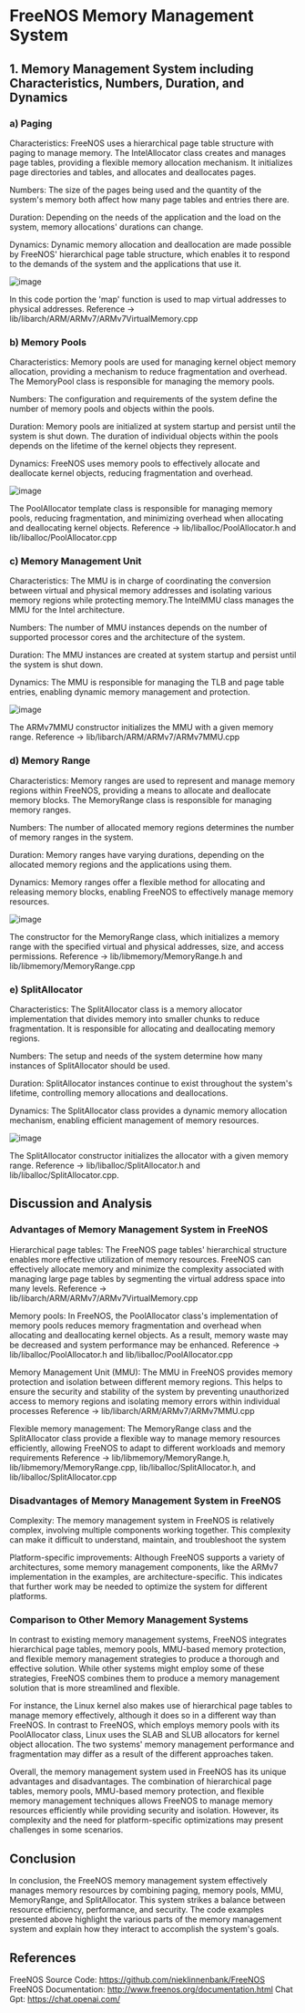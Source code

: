 # FreeNOS Memory Management System


## 1. Memory Management System including Characteristics, Numbers, Duration, and Dynamics

### a) Paging

Characteristics: FreeNOS uses a hierarchical page table structure with paging to manage memory. The IntelAllocator class creates and manages page tables, providing a flexible memory allocation mechanism. It initializes page directories and tables, and allocates and deallocates pages.

Numbers: The size of the pages being used and the quantity of the system's memory both affect how many page tables and entries there are.

Duration: Depending on the needs of the application and the load on the system, memory allocations' durations can change.

Dynamics: Dynamic memory allocation and deallocation are made possible by FreeNOS' hierarchical page table structure, which enables it to respond to the demands of the system and the applications that use it.

![image](https://user-images.githubusercontent.com/89661528/236602409-8a56d72c-bab4-401a-92ff-5929bf77fc43.png)

In this code portion the 'map' function is used to map virtual addresses to physical addresses. Reference -> lib/libarch/ARM/ARMv7/ARMv7VirtualMemory.cpp

### b) Memory Pools

Characteristics: Memory pools are used for managing kernel object memory allocation, providing a mechanism to reduce fragmentation and overhead. The MemoryPool class is responsible for managing the memory pools.

Numbers: The configuration and requirements of the system define the number of memory pools and objects within the pools.

Duration: Memory pools are initialized at system startup and persist until the system is shut down. The duration of individual objects within the pools depends on the lifetime of the kernel objects they represent.

Dynamics: FreeNOS uses memory pools to effectively allocate and deallocate kernel objects, reducing fragmentation and overhead.

![image](https://user-images.githubusercontent.com/89661528/236602850-dc46521e-d762-4583-b979-27b4da9d1849.png)

The PoolAllocator template class is responsible for managing memory pools, reducing fragmentation, and minimizing overhead when allocating and deallocating kernel objects. Reference -> lib/liballoc/PoolAllocator.h and lib/liballoc/PoolAllocator.cpp


### c) Memory Management Unit

Characteristics: The MMU is in charge of coordinating the conversion between virtual and physical memory addresses and isolating various memory regions while protecting memory.The IntelMMU class manages the MMU for the Intel architecture.

Numbers: The number of MMU instances depends on the number of supported processor cores and the architecture of the system.

Duration: The MMU instances are created at system startup and persist until the system is shut down.

Dynamics: The MMU is responsible for managing the TLB and page table entries, enabling dynamic memory management and protection.

![image](https://user-images.githubusercontent.com/89661528/236602989-f9f7b42c-a7c8-4cb7-833e-9d35e4c874f4.png)

The ARMv7MMU constructor initializes the MMU with a given memory range. Reference -> lib/libarch/ARM/ARMv7/ARMv7MMU.cpp

### d) Memory Range

Characteristics: Memory ranges are used to represent and manage memory regions within FreeNOS, providing a means to allocate and deallocate memory blocks. The MemoryRange class is responsible for managing memory ranges.

Numbers: The number of allocated memory regions determines the number of memory ranges in the system.

Duration: Memory ranges have varying durations, depending on the allocated memory regions and the applications using them.

Dynamics: Memory ranges offer a flexible method for allocating and releasing memory blocks, enabling FreeNOS to effectively manage memory resources.

![image](https://user-images.githubusercontent.com/89661528/236603123-4b1c1a1e-7bc0-434b-a77f-633d1b31797a.png)

The constructor for the MemoryRange class, which initializes a memory range with the specified virtual and physical addresses, size, and access permissions. Reference -> lib/libmemory/MemoryRange.h and lib/libmemory/MemoryRange.cpp

### e) SplitAllocator 

Characteristics: The SplitAllocator class is a memory allocator implementation that divides memory into smaller chunks to reduce fragmentation. It is responsible for allocating and deallocating memory regions.

Numbers: The setup and needs of the system determine how many instances of SplitAllocator should be used.

Duration: SplitAllocator instances continue to exist throughout the system's lifetime, controlling memory allocations and deallocations.

Dynamics: The SplitAllocator class provides a dynamic memory allocation mechanism, enabling efficient management of memory resources.

![image](https://user-images.githubusercontent.com/89661528/236603210-e2426d8a-2f19-4807-980a-f956a65768a4.png)

The SplitAllocator constructor initializes the allocator with a given memory range. Reference -> lib/liballoc/SplitAllocator.h and lib/liballoc/SplitAllocator.cpp.



## Discussion and Analysis

### Advantages of Memory Management System in FreeNOS

Hierarchical page tables: The FreeNOS page tables' hierarchical structure enables more effective utilization of memory resources. FreeNOS can effectively allocate memory and minimize the complexity associated with managing large page tables by segmenting the virtual address space into many levels. Reference -> lib/libarch/ARM/ARMv7/ARMv7VirtualMemory.cpp

Memory pools: In FreeNOS, the PoolAllocator class's implementation of memory pools reduces memory fragmentation and overhead when allocating and deallocating kernel objects. As a result, memory waste may be decreased and system performance may be enhanced. Reference -> lib/liballoc/PoolAllocator.h and lib/liballoc/PoolAllocator.cpp

Memory Management Unit (MMU): The MMU in FreeNOS provides memory protection and isolation between different memory regions. This helps to ensure the security and stability of the system by preventing unauthorized access to memory regions and isolating memory errors within individual processes Reference -> lib/libarch/ARM/ARMv7/ARMv7MMU.cpp

Flexible memory management: The MemoryRange class and the SplitAllocator class provide a flexible way to manage memory resources efficiently, allowing FreeNOS to adapt to different workloads and memory requirements Reference ->  lib/libmemory/MemoryRange.h, lib/libmemory/MemoryRange.cpp, lib/liballoc/SplitAllocator.h, and lib/liballoc/SplitAllocator.cpp

### Disadvantages of Memory Management System in FreeNOS

Complexity: The memory management system in FreeNOS is relatively complex, involving multiple components working together. This complexity can make it difficult to understand, maintain, and troubleshoot the system

Platform-specific improvements: Although FreeNOS supports a variety of architectures, some memory management components, like the ARMv7 implementation in the examples, are architecture-specific. This indicates that further work may be needed to optimize the system for different platforms.

### Comparison to Other Memory Management Systems

In contrast to existing memory management systems, FreeNOS integrates hierarchical page tables, memory pools, MMU-based memory protection, and flexible memory management strategies to produce a thorough and effective solution. While other systems might employ some of these strategies, FreeNOS combines them to produce a memory management solution that is more streamlined and flexible.

For instance, the Linux kernel also makes use of hierarchical page tables to manage memory effectively, although it does so in a different way than FreeNOS. In contrast to FreeNOS, which employs memory pools with its PoolAllocator class, Linux uses the SLAB and SLUB allocators for kernel object allocation. The two systems' memory management performance and fragmentation may differ as a result of the different approaches taken.

Overall, the memory management system used in FreeNOS has its unique advantages and disadvantages. The combination of hierarchical page tables, memory pools, MMU-based memory protection, and flexible memory management techniques allows FreeNOS to manage memory resources efficiently while providing security and isolation. However, its complexity and the need for platform-specific optimizations may present challenges in some scenarios.

## Conclusion

In conclusion, the FreeNOS memory management system effectively manages memory resources by combining paging, memory pools, MMU, MemoryRange, and SplitAllocator. This system strikes a balance between resource efficiency, performance, and security. The code examples presented above highlight the various parts of the memory management system and explain how they interact to accomplish the system's goals.

## References 

FreeNOS Source Code: https://github.com/nieklinnenbank/FreeNOS
FreeNOS Documentation: http://www.freenos.org/documentation.html
Chat Gpt: https://chat.openai.com/ 




















